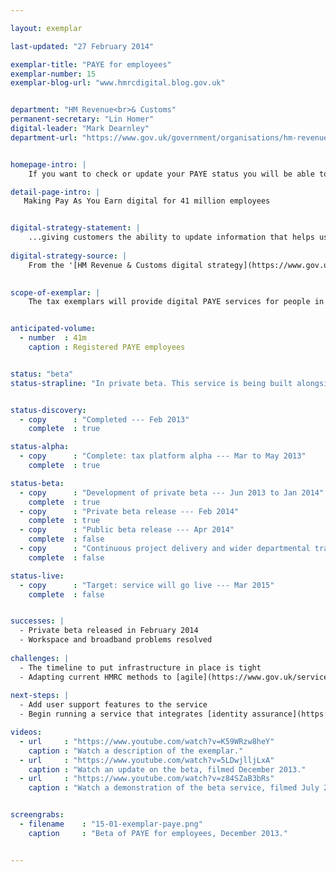 ```yaml
---

layout: exemplar

last-updated: "27 February 2014"

exemplar-title: "PAYE for employees"
exemplar-number: 15
exemplar-blog-url: "www.hmrcdigital.blog.gov.uk"


department: "HM Revenue<br>& Customs"
permanent-secretary: "Lin Homer"
digital-leader: "Mark Dearnley"
department-url: "https://www.gov.uk/government/organisations/hm-revenue-customs"


homepage-intro: |
    If you want to check or update your PAYE status you will be able to do so online, and see the impact on the tax you pay

detail-page-intro: |
   Making Pay As You Earn digital for 41 million employees


digital-strategy-statement: |
    ...giving customers the ability to update information that helps us better calculate their tax code… Customers will begin with improved guidance that leads them through a clear explanation of the tax code they have received. If customers have had a change in circumstances that impacts their tax code they can submit information via an online form.
    
digital-strategy-source: |
    From the '[HM Revenue & Customs digital strategy](https://www.gov.uk/government/publications/digital-strategy-december-2012)' --- December 2012
    

scope-of-exemplar: |
    The tax exemplars will provide digital PAYE services for people in employment (benefits in kind), a fully digital self assessment service, improved tools and tax dashboard for small businesses, and a new system for tax agents to use online services. These will be built on a new “multi-channel digital tax platform” which will over time replace the current HMRC Portal and be the default platform for new customer-facing services. The new tax platform will be fully integrated with the pan-government ID Assurance Programme and with GOV.UK.


anticipated-volume:
  - number  : 41m
    caption : Registered PAYE employees


status: "beta"
status-strapline: "In private beta. This service is being built alongside [exemplar 16: Digital self-assessment](/transformation/self-assessment) and [exemplar 17: Your tax account](/transformation/business-tax-account)."


status-discovery:
  - copy      : "Completed --- Feb 2013"
    complete  : true

status-alpha:
  - copy      : "Complete: tax platform alpha --- Mar to May 2013"
    complete  : true

status-beta:
  - copy      : "Development of private beta --- Jun 2013 to Jan 2014"
    complete  : true
  - copy      : "Private beta release --- Feb 2014"
    complete  : true
  - copy      : "Public beta release --- Apr 2014"
    complete  : false
  - copy      : "Continuous project delivery and wider departmental transformational work to take place and live service delivery dates to be determine as part of this"
    complete  : false

status-live:
  - copy      : "Target: service will go live --- Mar 2015"
    complete  : false


successes: |
  - Private beta released in February 2014
  - Workspace and broadband problems resolved
  
challenges: |
  - The timeline to put infrastructure in place is tight
  - Adapting current HMRC methods to [agile](https://www.gov.uk/service-manual/agile) development
  
next-steps: |
  - Add user support features to the service
  - Begin running a service that integrates [identity assurance](https://identityassurance.blog.gov.uk/)  

videos:
  - url     : "https://www.youtube.com/watch?v=K59WRzw8heY"
    caption : "Watch a description of the exemplar."
  - url     : "https://www.youtube.com/watch?v=5LDwjlljLxA"
    caption : "Watch an update on the beta, filmed December 2013."
  - url     : "https://www.youtube.com/watch?v=z84SZaB3bRs"
    caption : "Watch a demonstration of the beta service, filmed July 2013."


screengrabs:
  - filename    : "15-01-exemplar-paye.png"
    caption     : "Beta of PAYE for employees, December 2013."


---
```





